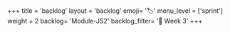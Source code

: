 +++
title = 'backlog'
layout = 'backlog'
emoji= '🏷️'
menu_level = ['sprint']
weight = 2
backlog= 'Module-JS2'
backlog_filter= '📅 Week 3'
+++
